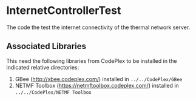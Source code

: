 # InternetControllerTest

The code the test the internet connectivity of the thermal network server.

## Associated Libraries

This need the following libraries from CodePlex to be installed in the indicated relative directories:

1. GBee (http://xbee.codeplex.com/) installed in `../../CodePlex/GBee`
2. NETMF Toolbox (https://netmftoolbox.codeplex.com/) installed in `../../CodePlex/NETMF Toolbox`
